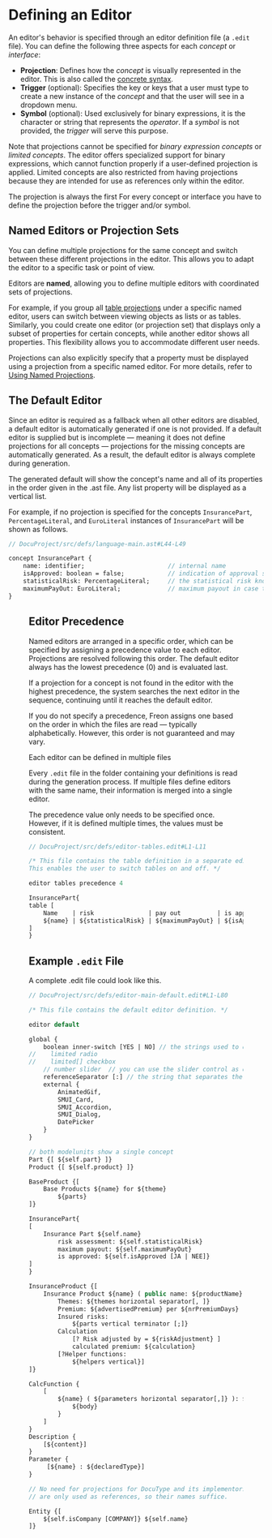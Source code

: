 <script>
    import Note from "$lib/notes/Note.svelte";
    import Figure from "$lib/figures/Figure.svelte";
</script>

# Defining an Editor

An editor's behavior is specified 
through an editor definition file (a `.edit` file). 
You can define the following three aspects for each _concept_ or _interface_:

- **Projection**: Defines how the _concept_ is visually represented in the editor. This is also called the [concrete syntax](/Documentation/Terminology).
- **Trigger** (optional): Specifies the key or keys that a user must type to create a new instance of the _concept_ and that
the user will see in a dropdown menu.
- **Symbol** (optional): Used exclusively for binary expressions, it is the character or string that represents 
the _operator_. If a _symbol_ is not provided, the _trigger_ will serve this purpose.
 
Note that projections cannot be specified for _binary expression concepts_ or _limited concepts_. 
The editor offers specialized support for binary expressions, which cannot function properly 
if a user-defined projection is applied. Limited concepts are also restricted 
from having projections because they are intended for use as references only within the editor.

<Note>
<svelte:fragment slot="header"> The projection is always the first </svelte:fragment>
<svelte:fragment slot="content">
For every concept or interface you have to define the projection before the trigger and/or symbol.  
</svelte:fragment>
</Note>

## Named Editors or Projection Sets

You can define multiple projections for the same concept and switch between these
different projections in the editor. This allows you to adapt the editor to
a specific task or point of view.

Editors are **named**, allowing you to define multiple editors with coordinated 
sets of projections. 

For example, if you group all [table projections](/Documentation/Defining_an_Editor/Projections#tables) under 
a specific named editor, 
users can switch between viewing objects as lists or as tables. Similarly, 
you could create one editor (or projection set) that displays only a subset 
of properties for certain concepts, while another editor shows all properties. 
This flexibility allows you to accommodate different user needs.

Projections can also explicitly specify that a property must be displayed using 
a projection from a specific named editor. For more details, 
refer to [Using Named Projections](/Documentation/Defining_an_Editor/Projections#using-named-projections-3).

## The Default Editor

Since an editor is required as a fallback when all other editors are disabled, 
a default editor is automatically generated if one is not provided. If a default 
editor is supplied but is incomplete — meaning it does not define projections 
for all concepts — projections for the missing concepts are automatically 
generated. As a result, the default editor is always complete during generation.

The generated default will show the concept's name and all of its properties in the order given in the .ast file.
Any list property will be displayed as a vertical list.

For example, if no projection is specified for the concepts `InsurancePart`, `PercentageLiteral`, and `EuroLiteral` 
instances of `InsurancePart` will be shown as follows.

```proto
// DocuProject/src/defs/language-main.ast#L44-L49

concept InsurancePart {
    name: identifier;                       // internal name
    isApproved: boolean = false;            // indication of approval status
    statisticalRisk: PercentageLiteral;     // the statistical risk known for this event
    maximumPayOut: EuroLiteral;             // maximum payout in case the insured event happens
}
```

<Figure
imageName={'documentation/Defining-an-Editor-Screenshot.png'}
caption={'Generated Default Projection'}
figureNumber={1}
/>

## Editor Precedence

Named editors are arranged in a specific order, which can be specified by assigning 
a precedence value to each editor. Projections are resolved following this order. 
The default editor always has the lowest precedence (0) and is evaluated last.

If a projection for a concept is not found in the editor with the highest precedence, 
the system searches the next editor in the sequence, continuing until it 
reaches the default editor.

If you do not specify a precedence, Freon assigns one based on the order 
in which the files are read — typically alphabetically. However, this 
order is not guaranteed and may vary.

<Note>
<svelte:fragment slot="header"> Each editor can be defined in multiple files </svelte:fragment>
<svelte:fragment slot="content">
<p>Every <code>.edit</code> file in the folder containing your definitions is read during the 
generation process. If multiple files define editors with the same name, their information 
is merged into a single editor.</p>

<p>The precedence value only needs to be specified once. However, if it is defined multiple 
times, the values must be consistent.</p>
</svelte:fragment>
</Note>

```proto
// DocuProject/src/defs/editor-tables.edit#L1-L11

/* This file contains the table definition in a separate editor / projection group.
This enables the user to switch tables on and off. */

editor tables precedence 4

InsurancePart{
table [
    Name    | risk               | pay out          | is approved
    ${name} | ${statisticalRisk} | ${maximumPayOut} | ${isApproved}
]
}
```

## Example `.edit` File

A complete .edit file could look like this.

```proto
// DocuProject/src/defs/editor-main-default.edit#L1-L80

/* This file contains the default editor definition. */

editor default

global {
    boolean inner-switch [YES | NO] // the strings used to display a boolean value, all booleans will default be displayed as an inner switch control
//    limited radio
//    limited[] checkbox
    // number slider  // you can use the slider control as default projection for numbers, but this will not often be the preferred option
    referenceSeparator [:] // the string that separates the names in a path name, e.g. pack1:cls3:part
    external {
        AnimatedGif,
        SMUI_Card,
        SMUI_Accordion,
        SMUI_Dialog,
        DatePicker
    }
}

// both modelunits show a single concept
Part {[ ${self.part} ]}
Product {[ ${self.product} ]}

BaseProduct {[
    Base Products ${name} for ${theme}
        ${parts}
]}

InsurancePart{
[
    Insurance Part ${self.name}
        risk assessment: ${self.statisticalRisk}
        maximum payout: ${self.maximumPayOut}
        is approved: ${self.isApproved [JA | NEE]}
]
}

InsuranceProduct {[
    Insurance Product ${name} ( public name: ${productName} ) USES ${basedOn horizontal separator[, ]}
        Themes: ${themes horizontal separator[, ]}
        Premium: ${advertisedPremium} per ${nrPremiumDays}
        Insured risks:
            ${parts vertical terminator [;]}
        Calculation
            [? Risk adjusted by = ${riskAdjustment} ]
            calculated premium: ${calculation}
        [?Helper functions:
            ${helpers vertical}]
]}

CalcFunction {
    [
        ${name} ( ${parameters horizontal separator[,]} ): ${declaredType} {
            ${body}
        }
    ]
}
Description {
    [${content}]
}
Parameter {
     [${name} : ${declaredType}]
}

// No need for projections for DocuType and its implementors, they
// are only used as references, so their names suffice.

Entity {[
    ${self.isCompany [COMPANY]} ${self.name}
]}

```

